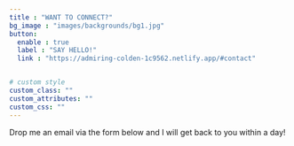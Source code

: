```yaml
---
title : "WANT TO CONNECT?"
bg_image : "images/backgrounds/bg1.jpg"
button:
  enable : true
  label : "SAY HELLO!"
  link : "https://admiring-colden-1c9562.netlify.app/#contact"


# custom style
custom_class: "" 
custom_attributes: "" 
custom_css: ""
---
```


Drop me an email via the form below and I will get back to you within a day! 

